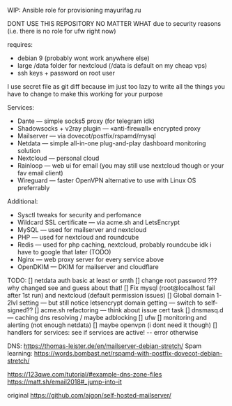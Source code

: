 WIP: Ansible role for provisioning mayurifag.ru

DONT USE THIS REPOSITORY NO MATTER WHAT due to security reasons (i.e. there
is no role for ufw right now)

requires:
- debian 9 (probably wont work anywhere else)
- large /data folder for nextcloud (/data is default on my cheap vps)
- ssh keys + password on root user

I use secret file as git diff because im just too lazy to write all the things
you have to change to make this working for your purpose

Services:
- Dante — simple socks5 proxy (for telegram idk)
- Shadowsocks + v2ray plugin — «anti-firewall» encrypted proxy
- Mailserver — via dovecot/postfix/rspamd/mysql
- Netdata — simple all-in-one plug-and-play dashboard monitoring solution
- Nextcloud — personal cloud
- Rainloop — web ui for email (you may still use nextcloud though or your fav email client)
- Wireguard — faster OpenVPN alternative to use with Linux OS preferrably

Additional:
- Sysctl tweaks for security and perfomance
- Wildcard SSL certificate — via acme.sh and LetsEncrypt
- MySQL — used for mailserver and nextcloud
- PHP — used for nextcloud and roundcube
- Redis — used for php caching, nextcloud, probably roundcube idk i have to google that later (TODO)
- Nginx — web proxy server for every service above
- OpenDKIM — DKIM for mailserver and cloudflare

TODO:
[] netdata auth basic at least or smth
[] change root password ??? why changed see and guess about that!
[] Fix mysql (root@localhost fail after 1st run) and nextcloud (default permission issues)
[] Global domain 1-2lvl setting — but still notice letsencrypt domain getting — switch to self-signed??
[] acme.sh refactoring — think about issue cert task
[] dnsmasq.d — caching dns resolving / maybe adblocking
[] ufw
[] monitoring and alerting (not enough netdata)
[] maybe openvpn (i dont need it though)
[] handlers for services: see if services are active! -- error otherwise

DNS: https://thomas-leister.de/en/mailserver-debian-stretch/
Spam learning: https://words.bombast.net/rspamd-with-postfix-dovecot-debian-stretch/

https://123qwe.com/tutorial/#example-dns-zone-files
https://matt.sh/email2018#_jump-into-it

original https://github.com/ajgon/self-hosted-mailserver/
